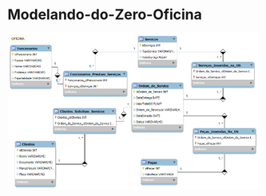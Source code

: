 # Modelando-do-Zero-Oficina

![link1](https://github.com/thiagofs84/Modelando-do-Zero-Oficina/blob/main/Modelando_do_Zero_Oficina.png)
